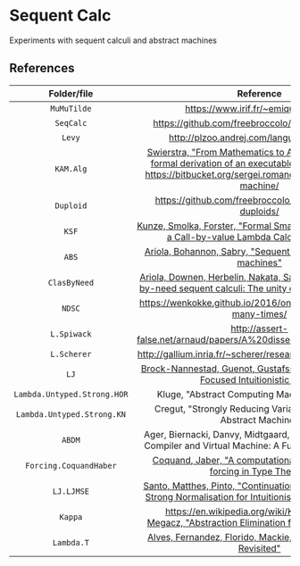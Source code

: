 # Sequent Calc

Experiments with sequent calculi and abstract machines

## References

| Folder/file                 | Reference                           |
| :-------------------------: | :---------------------------------: |
| `MuMuTilde`                 | https://www.irif.fr/~emiquey/these/ |
| `SeqCalc`                   | https://github.com/freebroccolo/sequent-calculus |
| `Levy`                      | http://plzoo.andrej.com/language/levy.html |
| `KAM.Alg`                   | [Swierstra, "From Mathematics to Abstract Machine: A formal derivation of an executable Krivine machine"](https://arxiv.org/abs/1202.2924) <br> https://bitbucket.org/sergei.romanenko/agda-krivine-machine/ |
| `Duploid`                   | https://github.com/freebroccolo/agda-syntactic-duploids/ |
| `KSF`                       | [Kunze, Smolka, Forster, "Formal Small-step Verification of a Call-by-value Lambda Calculus Machine"](https://arxiv.org/abs/1806.03205) |
| `ABS`                       | [Ariola, Bohannon, Sabry, "Sequent calculi and abstract machines"](https://www.cs.indiana.edu/~sabry/papers/sequent.pdf) |
| `ClasByNeed`                | [Ariola, Downen, Herbelin, Nakata, Saurin, "Classical call-by-need sequent calculi: The unity of semantic artifacts"](http://ix.cs.uoregon.edu/~pdownen/classical-need-artifacts/) |
| `NDSC`                      | https://wenkokke.github.io/2016/one-lambda-calculus-many-times/ |
| `L.Spiwack`                 | http://assert-false.net/arnaud/papers/A%20dissection%20of%20L.pdf |
| `L.Scherer`                 | http://gallium.inria.fr/~scherer/research/L/tutorial-talk.pdf |
| `LJ`                        | [Brock-Nannestad, Guenot, Gustafsson, "Computation in Focused Intuitionistic Logic"](http://www.itu.dk/people/ngue/pub/ppdp15.pdf) |
| `Lambda.Untyped.Strong.HOR` | Kluge, "Abstract Computing Machines" (sec 6.4) |
| `Lambda.Untyped.Strong.KN`  | Cregut, "Strongly Reducing Variants of the Krivine Abstract Machine" |
| `ABDM`                      | Ager, Biernacki, Danvy, Midtgaard, "From Interpreter to Compiler and Virtual Machine: A Functional Derivation" |
| `Forcing.CoquandHaber`      | [Coquand, Jaber, "A computational interpretation of forcing in Type Theory"](http://guilhem.jaber.fr/ComputationalInterpretationForcingTypeTheory.pdf) |
| `LJ.LJMSE`                  | [Santo, Matthes, Pinto, "Continuation-Passing Style and Strong Normalisation for Intuitionistic Sequent Calculi"](https://www.irit.fr/~Ralph.Matthes/papers/TLCA07final.pdf) |
| `Kappa`                     | https://en.wikipedia.org/wiki/Kappa_calculus <br> [Megacz, "Abstraction Elimination for Kappa Calculus"](http://www.megacz.com/berkeley/garrows/megacz-pop-talk.pdf) |
| `Lambda.T`                  | [Alves, Fernandez, Florido, Mackie, "Godel’s System T Revisited"](https://nms.kcl.ac.uk/maribel.fernandez/papers/TCS10.pdf) |
